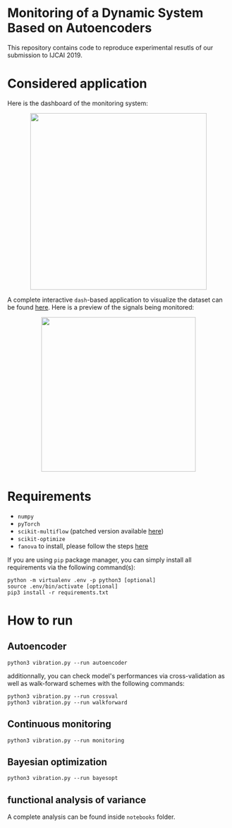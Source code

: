 # Monitoring of a Dynamic System Based on Autoencoders

This repository contains code to reproduce experimental resutls of our submission to IJCAI 2019.

# Considered application
Here is the dashboard of the monitoring system:
<p align="center">
  <img src="https://user-images.githubusercontent.com/8298445/56567828-07c03100-65b6-11e9-96df-8f277771476a.JPG"
       height="400px"/>
</p>

A complete interactive `dash`-based application to visualize the dataset can be found [here](https://lipn.univ-paris13.fr/~hamidi/vibration/). Here is a preview of the signals being monitored:
<p align="center">
  <img src="https://user-images.githubusercontent.com/8298445/56568488-69cd6600-65b7-11e9-8f99-a79ddeab1068.png"
       height="350px"/>
</p>

# Requirements
* `numpy`
* `pyTorch`
* `scikit-multiflow` (patched version available [here](https://github.com/HamidiMassinissa/scikit-multiflow))
* `scikit-optimize`
* `fanova` to install, please follow the steps [here](https://automl.github.io/fanova/install.html)

If you are using `pip` package manager, you can simply install all requirements via the following command(s):

    python -m virtualenv .env -p python3 [optional]
    source .env/bin/activate [optional]
    pip3 install -r requirements.txt

# How to run

## Autoencoder

    python3 vibration.py --run autoencoder
    
additionnally, you can check model's performances via cross-validation as well as walk-forward schemes with the following commands:

    python3 vibration.py --run crossval
    python3 vibration.py --run walkforward

## Continuous monitoring

    python3 vibration.py --run monitoring

## Bayesian optimization

    python3 vibration.py --run bayesopt

## functional analysis of variance
A complete analysis can be found inside `notebooks` folder.
